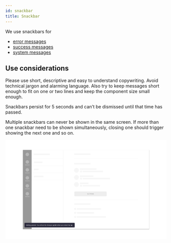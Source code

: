 ```yaml
---
id: snackbar
title: Snackbar
---
```


We use snackbars for

* [error messages](../feedback-scenarios/error-scenario.md)
* [success messages](../feedback-scenarios/success-scenario.md)
* [system messages](../feedback-scenarios/system-message.md)

## Use considerations

Please use short, descriptive and easy to understand copywriting. Avoid technical jargon and alarming language. Also try to keep messages short enough to fit on one or two lines and keep the component size small enough.

Snackbars persist for 5 seconds and can’t be dismissed until that time has passed. 

Multiple snackbars can never be shown in the same screen. If more than one snackbar need to be shown simultaneously, closing one should trigger showing the next one and so on.

![](../../../img/sofa_snackbar.jpg)


